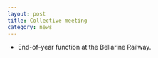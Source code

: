 ```yaml
---
layout: post
title: Collective meeting
category: news
---
```


* End-of-year function at the Bellarine Railway.